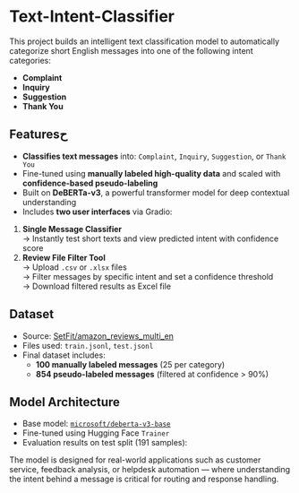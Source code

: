 # Text-Intent-Classifier
This project builds an intelligent text classification model to automatically categorize short English messages into one of the following intent categories:

- **Complaint**
- **Inquiry**
- **Suggestion**
- **Thank You**


##  Featuresح
-  **Classifies text messages** into: `Complaint`, `Inquiry`, `Suggestion`, or `Thank You`
-  Fine-tuned using **manually labeled high-quality data** and scaled with **confidence-based pseudo-labeling**
-  Built on **DeBERTa-v3**, a powerful transformer model for deep contextual understanding
-  Includes **two user interfaces** via Gradio:
  1. **Single Message Classifier**  
     → Instantly test short texts and view predicted intent with confidence score
  2. **Review File Filter Tool**  
     → Upload `.csv` or `.xlsx` files  
     → Filter messages by specific intent and set a confidence threshold  
     → Download filtered results as Excel file
##  Dataset
- Source: [SetFit/amazon_reviews_multi_en](https://huggingface.co/datasets/SetFit/amazon_reviews_multi_en)
- Files used: `train.jsonl`, `test.jsonl`
- Final dataset includes:
  - **100 manually labeled messages** (25 per category)
  - **854 pseudo-labeled messages** (filtered at confidence > 90%)
  
## Model Architecture

- Base model: [`microsoft/deberta-v3-base`](https://huggingface.co/microsoft/deberta-v3-base)
- Fine-tuned using Hugging Face `Trainer`
- Evaluation results on test split (191 samples):
  
The model is designed for real-world applications such as customer service, feedback analysis, or helpdesk automation — where understanding the intent behind a message is critical for routing and response handling.
